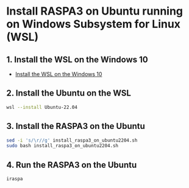 # Install RASPA3 on Ubuntu running on Windows Subsystem for Linux (WSL)
## 1. Install the WSL on the Windows 10
- [Install the WSL on the Windows 10](https://docs.microsoft.com/en-us/windows/wsl/install)
## 2. Install the Ubuntu on the WSL
```bash
wsl --install Ubuntu-22.04
```
## 3. Install the RASPA3 on the Ubuntu
```bash
sed -i 's/\r//g' install_raspa3_on_ubuntu2204.sh
sudo bash install_raspa3_on_ubuntu2204.sh
```
## 4. Run the RASPA3 on the Ubuntu
```bash
iraspa
```
